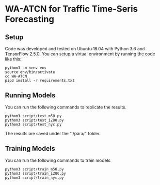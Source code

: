 # WA-ATCN for Traffic Time-Seris Forecasting
## Setup
Code was developed and tested on Ubuntu 18.04 with Python 3.6 and TensorFlow 2.5.0. You can setup a virtual environment by running the code like this:
```
python3 -m venv env
source env/bin/activate
cd WA-ATCN
pip3 install -r requirements.txt
```
## Running Models
You can run the following commands to replicate the results.
```
python3 script/test_m50.py
python3 script/test_i280.py
python3 script/test_nyc.py
```
The results are saved under the "./para/" folder.
## Training Models
You can run the following commands to train models.
```
python3 script/train_m50.py
python3 script/train_i280.py
python3 script/train_nyc.py
```

